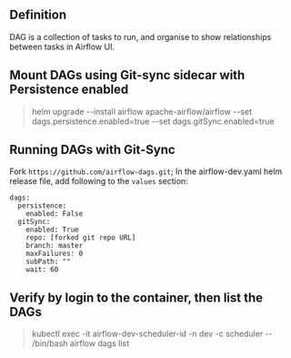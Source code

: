 ## Definition
DAG is a collection of tasks to run, and organise to show relationships between tasks in Airflow UI.

## Mount DAGs using Git-sync sidecar with Persistence enabled
> helm upgrade --install airflow apache-airflow/airflow --set dags.persistence.enabled=true --set dags.gitSync.enabled=true

## Running DAGs with Git-Sync
Fork `https://github.com/airflow-dags.git`;
In the airflow-dev.yaml helm release file, add following to the `values` section:
```
dags:
  persistence:
    enabled: False
  gitSync: 
    enabled: True
    repo: [forked git repo URL]
    branch: master
    maxFailures: 0
    subPath: ""
    wait: 60
```

## Verify by login to the container, then list the DAGs
> kubectl exec -it airflow-dev-scheduler-id -n dev -c scheduler -- /bin/bash
> airflow dags list


